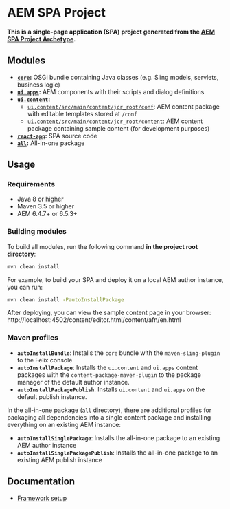 # AEM SPA Project

**This is a single-page application (SPA) project generated from the [AEM SPA Project Archetype](https://github.com/adobe/aem-spa-project-archetype).**

## Modules

- **[`core`](./core/):** OSGi bundle containing Java classes (e.g. Sling models, servlets, business logic)
- **[`ui.apps`](./ui.apps):** AEM components with their scripts and dialog definitions
- **[`ui.content`](./ui.content/):**
  - [`ui.content/src/main/content/jcr_root/conf`](./ui.content/src/main/content/jcr_root/conf/): AEM content package with editable templates stored at `/conf`
  - [`ui.content/src/main/content/jcr_root/content`](./ui.content/src/main/content/jcr_root/content/): AEM content package containing sample content (for development purposes)
- **[`react-app`](./react-app/):** SPA source code
- **[`all`](./all/):** All-in-one package

## Usage

### Requirements

- Java 8 or higher
- Maven 3.5 or higher
- AEM 6.4.7+ or 6.5.3+

### Building modules

To build all modules, run the following command **in the project root directory**:

```sh
mvn clean install
```

For example, to build your SPA and deploy it on a local AEM author instance, you can run:

```sh
mvn clean install -PautoInstallPackage
```

After deploying, you can view the sample content page in your browser: http://localhost:4502/content/editor.html/content/afn/en.html

### Maven profiles

- **`autoInstallBundle`**: Installs the `core` bundle with the `maven-sling-plugin` to the Felix console
- **`autoInstallPackage`**: Installs the `ui.content` and `ui.apps` content packages with the `content-package-maven-plugin` to the package manager of the default author instance.
- **`autoInstallPackagePublish`**: Installs `ui.content` and `ui.apps` on the default publish instance.

In the all-in-one package ([`all`](./all/) directory), there are additional profiles for packaging all dependencies into a single content package and installing everything on an existing AEM instance:

- **`autoInstallSinglePackage`**: Installs the all-in-one package to an existing AEM author instance
- **`autoInstallSinglePackagePublish`**: Installs the all-in-one package to an existing AEM publish instance

## Documentation

- [Framework setup](./react-app/README.md)
